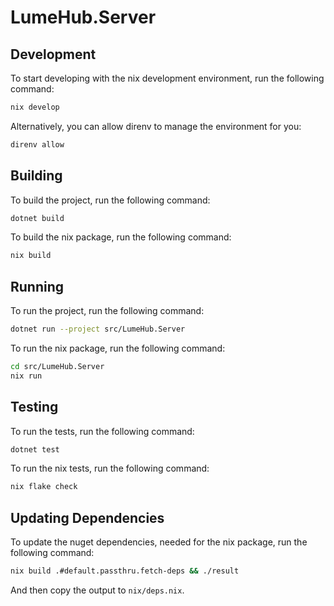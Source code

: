 # LumeHub.Server

## Development

To start developing with the nix development environment, run the following command:

```bash
nix develop
```

Alternatively, you can allow direnv to manage the environment for you:

```bash
direnv allow
```

## Building

To build the project, run the following command:

```bash
dotnet build
```

To build the nix package, run the following command:

```bash
nix build
```

## Running

To run the project, run the following command:

```bash
dotnet run --project src/LumeHub.Server
```

To run the nix package, run the following command:

```bash
cd src/LumeHub.Server
nix run
```

## Testing

To run the tests, run the following command:

```bash
dotnet test
```

To run the nix tests, run the following command:

```bash
nix flake check
```

## Updating Dependencies

To update the nuget dependencies, needed for the nix package, run the following command:

```bash
nix build .#default.passthru.fetch-deps && ./result
```

And then copy the output to `nix/deps.nix`.
